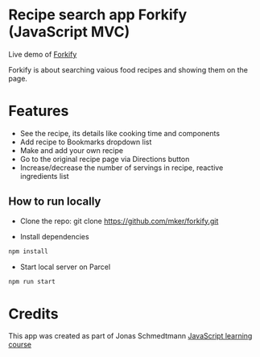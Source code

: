 # Recipe search app Forkify (JavaScript MVC)

Live demo of [Forkify](https://forkify-v2.netlify.app/)

Forkify is about searching vaious food recipes and showing them on the page.

# Features

- See the recipe, its details like cooking time and components
- Add recipe to Bookmarks dropdown list
- Make and add your own recipe 
- Go to the original recipe page via Directions button
- Increase/decrease the number of servings in recipe, reactive ingredients list

## How to run locally

- Clone the repo:
git clone https://github.com/mker/forkify.git

- Install dependencies
```js
npm install
```
- Start local server on Parcel
```js
npm run start
```

# Credits
This app was created as part of Jonas Schmedtmann [JavaScript learning course](https://www.udemy.com/course/the-complete-javascript-course/)
